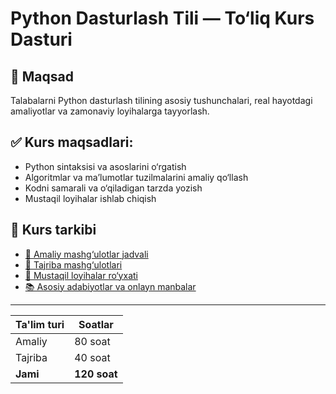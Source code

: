 # Python Dasturlash Tili — To‘liq Kurs Dasturi

## 🎯 Maqsad
Talabalarni Python dasturlash tilining asosiy tushunchalari, real hayotdagi amaliyotlar va zamonaviy loyihalarga tayyorlash.

## ✅ Kurs maqsadlari:
- Python sintaksisi va asoslarini o‘rgatish
- Algoritmlar va ma’lumotlar tuzilmalarini amaliy qo‘llash
- Kodni samarali va o‘qiladigan tarzda yozish
- Mustaqil loyihalar ishlab chiqish

## 🧩 Kurs tarkibi
- [📗 Amaliy mashg‘ulotlar jadvali](amaliy.md)
- [📘 Tajriba mashg‘ulotlari](tajriba.md)
- [📙 Mustaqil loyihalar ro‘yxati](loyihalar.md)
- [📚 Asosiy adabiyotlar va onlayn manbalar](manbalar.md)

---


| Ta'lim turi | Soatlar |
|-------------|---------|
| Amaliy      | 80 soat |
| Tajriba     | 40 soat |
| **Jami**    | **120 soat** |
